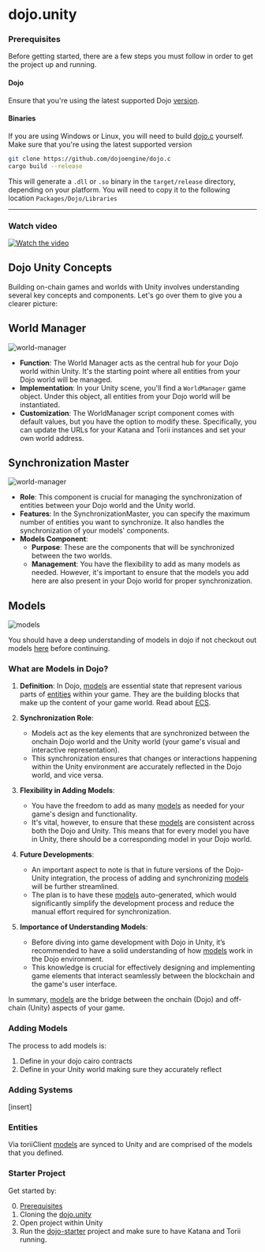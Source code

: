 # dojo.unity

### Prerequisites

Before getting started, there are a few steps you must follow in order to get the project up and running.

#### Dojo

Ensure that you're using the latest supported Dojo [version](https://github.com/dojoengine/dojo/releases).

#### Binaries

If you are using Windows or Linux, you will need to build [dojo.c](https://github.com/dojoengine/dojo.c) yourself. Make sure that you're using the latest supported version

```bash
git clone https://github.com/dojoengine/dojo.c
cargo build --release
```

This will generate a `.dll` or `.so` binary in the `target/release` directory, depending on your platform. You will need to copy it to the following location `Packages/Dojo/Libraries`

---

### Watch video

[![Watch the video](/unity-screen-grab.png)](/dojo.unity_demo.mp4)

## Dojo Unity Concepts

Building on-chain games and worlds with Unity involves understanding several key concepts and components. Let's go over them to give you a clearer picture:

## World Manager

![world-manager](/unity/world-manager.png)

- **Function**: The World Manager acts as the central hub for your Dojo world within Unity. It's the starting point where all entities from your Dojo world will be managed.
- **Implementation**: In your Unity scene, you'll find a `WorldManager` game object. Under this object, all entities from your Dojo world will be instantiated.
- **Customization**: The WorldManager script component comes with default values, but you have the option to modify these. Specifically, you can update the URLs for your Katana and Torii instances and set your own world address.

## Synchronization Master

![world-manager](/unity/sync-master.png)

- **Role**: This component is crucial for managing the synchronization of entities between your Dojo world and the Unity world.
- **Features**: In the SynchronizationMaster, you can specify the maximum number of entities you want to synchronize. It also handles the synchronization of your models' components.
- **Models Component**:
  - **Purpose**: These are the components that will be synchronized between the two worlds.
  - **Management**: You have the flexibility to add as many models as needed. However, it's important to ensure that the models you add here are also present in your Dojo world for proper synchronization.

## Models

![models](/unity/models.png)

You should have a deep understanding of models in dojo if not checkout out models [here](/cairo/models.md) before continuing.

### What are Models in Dojo?

1. **Definition**: In Dojo, [models](/cairo/models.md) are essential state that represent various parts of [entities](/cairo/entities.md) within your game. They are the building blocks that make up the content of your game world. Read about [ECS](/cairo/hello-dojo.md).

2. **Synchronization Role**:

   - Models act as the key elements that are synchronized between the onchain Dojo world and the Unity world (your game's visual and interactive representation).
   - This synchronization ensures that changes or interactions happening within the Unity environment are accurately reflected in the Dojo world, and vice versa.

3. **Flexibility in Adding Models**:

   - You have the freedom to add as many [models](/cairo/models.md) as needed for your game's design and functionality.
   - It's vital, however, to ensure that these [models](/cairo/models.md) are consistent across both the Dojo and Unity. This means that for every model you have in Unity, there should be a corresponding model in your Dojo world.

4. **Future Developments**:

   - An important aspect to note is that in future versions of the Dojo-Unity integration, the process of adding and synchronizing [models](/cairo/models.md) will be further streamlined.
   - The plan is to have these [models](/cairo/models.md) auto-generated, which would significantly simplify the development process and reduce the manual effort required for synchronization.

5. **Importance of Understanding Models**:
   - Before diving into game development with Dojo in Unity, it’s recommended to have a solid understanding of how [models](/cairo/models.md) work in the Dojo environment.
   - This knowledge is crucial for effectively designing and implementing game elements that interact seamlessly between the blockchain and the game's user interface.

In summary, [models](/cairo/models.md) are the bridge between the onchain (Dojo) and off-chain (Unity) aspects of your game.

### Adding Models

The process to add models is:

1. Define in your dojo cairo contracts
2. Define in your Unity world making sure they accurately reflect

### Adding Systems

[insert]

### Entities

Via toriiClient [models](/cairo/entities.md) are synced to Unity and are comprised of the models that you defined.

### Starter Project

Get started by:

0. [Prerequisites](#prerequisites)
1. Cloning the [dojo.unity](https://github.com/dojoengine/dojo.unity)
2. Open project within Unity
3. Run the [dojo-starter](https://github.com/dojoengine/dojo-starter-unity) project and make sure to have Katana and Torii running.
